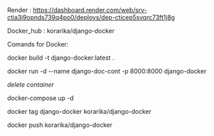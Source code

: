 Render : https://dashboard.render.com/web/srv-ctia3i9opnds739q4po0/deploys/dep-cticep5svqrc73ft1j8g

Docker_hub : korarika/django-docker

Comands for Docker:

  docker build -t django-docker:latest .
  
  docker run -d --name django-doc-cont -p 8000:8000 django-docker
  
  *delete container*
  
  docker-compose up -d
  
  docker tag django-docker korarika/django-docker 
  
  docker push korarika/django-docker
  
